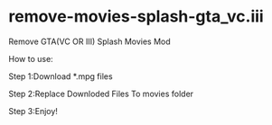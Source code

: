 # remove-movies-splash-gta_vc.iii
Remove GTA(VC OR III) Splash Movies Mod

How to use:

Step 1:Download *.mpg files

Step 2:Replace Downloded Files To movies folder

Step 3:Enjoy!
